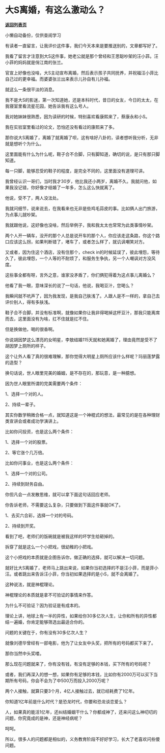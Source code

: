 # 大S离婚，有这么激动么？

[**返回列表页**](/gzh/记忆承载3)

小懒自动备份，仅供查阅学习

有读者一直留言，让我评价这件事，我们今天本来是要推送别的，文章都写好了。  

  

我看了留言才注意到大S这件事，她老公就是那个曾经和王思聪吵架的汪小菲。汪小菲的妈妈就是俏江南的张兰。

  

官宣上好像也没啥，大S主动宣布离婚，然后表示孩子共同抚养，并祝福汪小菲比自己过的更幸福。而婆婆张兰出来表示儿孙自有儿孙福。

  

就这么一条很平淡的消息。

  

我不是大S的影迷，第一次知道她，还是本科时代，昔日的女友，今日的太太，在我寝室里看流星花园，她告诉我有这么号人。  

  

我对她妹妹很熟悉，因为读研的时候，特别喜欢看康熙来了，蔡康永和小S。

  

我在实验室里看过的论文，恐怕还没有看过的康熙来了多。  

  

那你说大S离婚了，离婚了就离婚了呗，这有啥好八卦的，读者想听我分析，无非就是想听个为什么。  

  

这里面能有什么为什么呢，鞋子合不合脚，只有脚知道，确切的说，是只有那只脚知道。

  

每一只脚，能够忍受的鞋子的程度，是完全不同的，这里面没有道理可讲。

  

我曾经认识一哥们，当时我才30岁，他比我还小两岁，离婚不久。我就问他，如果我没记错，你好像才结婚了一年多，怎么这么快就离了。

  

他说，受不了，两人没法处。

  

我就问细节，说来说去，在我看来也无非是些鸡毛蒜皮的事。比如俩人出门旅游，为点事儿就吵架。  

  

我就跟他说，这好像也没啥，然后举例子，我和我太太也常常为此类事情吵架。  

  

两个人开一辆车，没开的那个人总是说开车的那个人，你应该走这条路，你这个路口应该这么拐，如果判断错了，堵车了，或者怎么样了，就讥讽嘲笑对方。

  

又或者，因为住这个酒店，没有住那个，check in的时候延误了，彼此埋怨，等待久了，彼此埋怨，一个人等的不耐烦了，和服务生争执，另一个人嘲讽对方没风度。  

  

这些事全都有呀，言外之意，谁家没矛盾了，你们俩犯得着为这点事儿离婚么？

  

他看了我一眼，意味深长的说了一句话，他说，我喝豆汁，您喝么？  

  

我瞬间就不吭声了，因为我发现，是我自己肤浅了。人跟人是不一样的，拿自己去评价别人，得有多肤浅。

  

鞋子合不合脚，并没有标准啊，就像如果你让我非得喝掉这杯豆汁，那我只能离席而去，这里面没有为啥，扛不住就是扛不住。  

  

但是换做他，喝的很香啊。

  

你说胡因梦这么漂亮的女明星，李敖结婚115天就和她离婚了，理由竟然是受不了胡因梦上厕所的样子。

  

这个让外人看了真的很难理解，那你觉得大明星上厕所应该什么样呢？玛丽莲梦露的造型？  

  

换句话说，世人眼里完美的婚姻，是不存在的，那玩意，是一种臆想。  

  

因为世人眼里所谓的完美需要两个条件：  

  

1、选择一个对的人。

2、持续一辈子。

  

其实你数学稍微合格一点，就知道这是一个神棍式的想法，最常见的是在各种理财类宣讲会或者成功学演讲上。

  

比如你问投资，也是这么两个条件：  

  

1、选择一个对的股票。

2、等它涨个几万倍。

  

比如你问事业，也是这么两个条件：

  

1、选择一个对的公司。

2、持续到财务自由。

  

你但凡会一点发散思维，就可以拿下面这句话回应老师。  

  

你告诉老师，不需要这么复杂，只要做到下面这件事就OK了。

  

1、去买六合彩，选择一个对的号码。

2、持续到开奖。

  

看到了吧，老师们的饭碗就是被我这样的坏学生给砸掉的。

  

拆穿了就是这么一个小把戏，很幼稚的小把戏。

  

这个小把戏的本质就是企图告诉你，做正确的选择，就可以解决一切问题。

  

就好比大S离婚了，老师马上跳出来说，如果你当初选择的不是汪小菲，而是菲小汪。或者跳出来告诉汪小菲，你当初如果选择的是小S，就不会离婚了。

  

这种说法，就是神棍理论。  

  

神棍理论的本质就是拿不可验证的事情来作答。

  

为什么不可验证？因为验证是有成本的。  

  

理论上讲，地球上有一半的异性，如果给你30多亿次人生，让你和所有的异性都结一遍婚，你肯定能够筛选出最适合你的。

  

问题的关键在于，你有没有30多亿次人生？  

  

就像刘德华曾经有一部电影，他为了让女友中头奖，把所有的号码都买下来了。

  

那你当然中头奖喽。  

  

那么现在问题就来了，你有没有钱，有没有足够的本钱，买下所有的号码呢？  

  

或者，我们再深入的想一想，如果你有足够的本钱，比如你有2000万可以买下当期所有号码，你会不会为了中500万而投入2000万呢？  

  

两个人接触，就算只要3个月，4亿人接触过去，就已经耗费了1亿年。

  

你知道1亿年前是什么时代？是恐龙时代，你要和恐龙谈恋爱么？

  

人，如果真的能活1亿年，还纠结婚姻干什么？你都成神了，还来问这么神叨叨的问题，你究竟成的是神，还是神经病呢？

  

呵呵。

  

所以，很多人的问题都是相似的，义务教育阶段不好好学习，长大了老喜欢问些傻问题。

